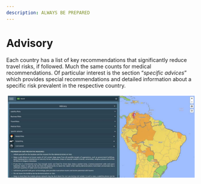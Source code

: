 ```yaml
---
description: ALWAYS BE PREPARED
---
```


# Advisory

Each country has a list of key recommendations that significantly reduce travel risks, if followed. Much the same counts for medical recommendations. Of particular interest is the section “_specific advices_” which provides special recommendations and detailed information about a specific risk prevalent in the respective country.

![ADViSORY VIEW](../.gitbook/assets/advisoryview.png)



